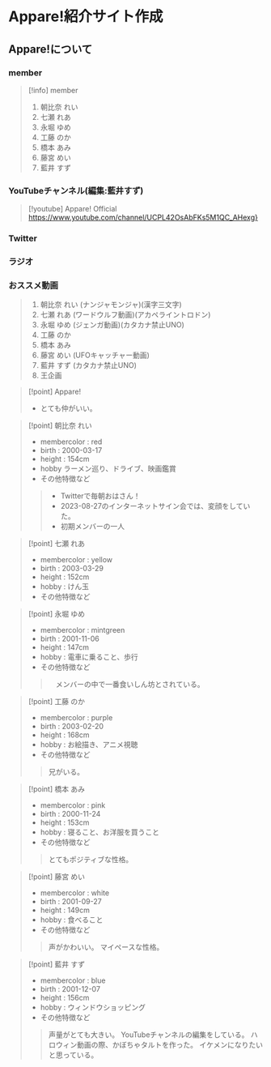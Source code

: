 # Appare!紹介サイト作成
## Appare!について
### member
> [!info] member
> 1. 朝比奈 れい
> 2. 七瀬 れあ
> 3. 永堀 ゆめ
> 4. 工藤 のか
> 5. 橋本 あみ
> 6. 藤宮 めい
> 7. 藍井 すず
### YouTubeチャンネル(編集:藍井すず)
> [!youtube] Appare! Official
> https://www.youtube.com/channel/UCPL42OsAbFKs5M1QC_AHexg}
### Twitter
### ラジオ

### おススメ動画
> 1. 朝比奈 れい (ナンジャモンジャ)(漢字三文字)
> 2. 七瀬 れあ (ワードウルフ動画)(アカペライントロドン)
> 3. 永堀 ゆめ (ジェンガ動画)(カタカナ禁止UNO)
> 4. 工藤 のか
> 5. 橋本 あみ
> 6. 藤宮 めい (UFOキャッチャー動画)
> 7. 藍井 すず (カタカナ禁止UNO)
> 8. 王企画

> [!point] Appare!
> - とても仲がいい。

> [!point] 朝比奈 れい
> - membercolor : red
> - birth : 2000-03-17
> - height : 154cm
> - hobby ラーメン巡り、ドライブ、映画鑑賞
> - その他特徴など
> > - Twitterで毎朝おはさん！
> > - 2023-08-27のインターネットサイン会では、変顔をしていた。
> > - 初期メンバーの一人


> [!point] 七瀬 れあ
> - membercolor : yellow
> - birth : 2003-03-29
> - height : 152cm
> - hobby : けん玉
> - その他特徴など
> >


> [!point] 永堀 ゆめ
> - membercolor : mintgreen
> - birth : 2001-11-06
> - height : 147cm
> - hobby : 電車に乗ること、歩行
> - その他特徴など
> >　メンバーの中で一番食いしん坊とされている。
> >　


> [!point] 工藤 のか
> - membercolor : purple
> - birth : 2003-02-20
> - height : 168cm
> - hobby : お絵描き、アニメ視聴
> - その他特徴など
> > 兄がいる。


> [!point] 橋本 あみ
> - membercolor : pink
> - birth : 2000-11-24
> - height : 153cm
> - hobby : 寝ること、お洋服を買うこと
> - その他特徴など
> > とてもポジティブな性格。


> [!point] 藤宮 めい
> - membercolor : white
> - birth : 2001-09-27
> - height : 149cm
> - hobby : 食べること
> - その他特徴など
> > 声がかわいい。
> > マイペースな性格。
> > 


> [!point] 藍井 すず
> - membercolor : blue
> - birth : 2001-12-07
> - height : 156cm
> - hobby : ウィンドウショッピング
> - その他特徴など
> > 声量がとても大きい。
> > YouTubeチャンネルの編集をしている。
> > ハロウィン動画の際、かぼちゃタルトを作った。
> > イケメンになりたいと思っている。
